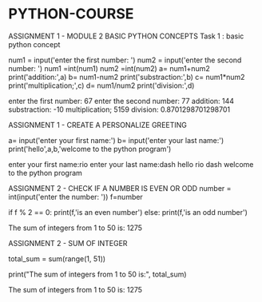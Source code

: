 # PYTHON-COURSE
ASSIGNMENT 1 - MODULE 2 BASIC PYTHON CONCEPTS
Task 1 : basic python concept

num1 = input('enter the first number: ')
num2 = input('enter the second number: ')
num1 =int(num1)
num2 =int(num2)
a= num1+num2
print('addition:',a)
b= num1-num2
print('substraction:',b)
c= num1*num2
print('multiplication;',c)
d= num1/num2
print('division:',d)



enter the first number: 67
enter the second number: 77
addition: 144
substraction: -10
multiplication; 5159
division: 0.8701298701298701


ASSIGNMENT 1 - CREATE A PERSONALIZE GREETING

a= input('enter your first name:')
b= input('enter your last name:')
print('hello',a,b,'welcome to the python program')

enter your first name:rio
enter your last name:dash
hello rio dash welcome to the python program

ASSIGNMENT 2 - CHECK IF A NUMBER IS EVEN OR ODD
number = int(input('enter the number: '))
f=number

if f % 2 == 0:
    print(f,'is an even number')
else:
    print(f,'is an odd number')


The sum of integers from 1 to 50 is: 1275
    

ASSIGNMENT 2 - SUM OF INTEGER

total_sum = sum(range(1, 51))

print("The sum of integers from 1 to 50 is:", total_sum)



The sum of integers from 1 to 50 is: 1275



























